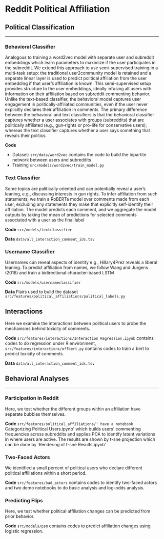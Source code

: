 Reddit Political Affiliation 
==============================


## Political Classification
_________________

### Behavioral Classifier
Analogous to training a word2vec model with separate user and subreddit embeddings which learn parameters to maximize if the user participates in the subreddit. We extend this approach to use
semi-supervised training in a multi-task setup: the traditional user2community model is retained and a separate linear layer is used to predict political affiliation from the user embedding if that user’s affiliation is known. This semi-supervised setup provides
structure to the user embeddings, ideally infusing all users with information on their affiliation based  on subreddit commenting behavior. Unlike the
text-based classifier, the behavioral model captures user engagement in politically-affiliated communities, even if the user never explicitly declares their
affiliation in comments. The primary difference between the behavioral and text classifiers is that the behavioral classifier captures whether a user associates with groups (subreddits) that are politically
affiliated (e.g., gun-rights or pro-life for conservative users), whereas the text classifier captures whether a user says something that reveals their politics.



**Code**
- Dataset: `src/data/word2vec` contains the code to build the bipartite network between users and subreddits
- Training `src/models/word2vec/train_model.py`

### Text Classifier

Some topics are politically oriented and can potentially reveal a user’s leaning,
e.g., discussing interests in gun rights. To infer affiliation from such statements, we train a RoBERTa model over comments made
from each user, excluding any statements they make that explicitly self-identify their affiliation.
The model predicts each comment, and we aggregate the model outputs by taking the mean of predictions for selected comments associated with a  user as the final label

**Code** `src/models/textclassifier`

**Data** `data/all_interaction_comment_ids.tsv`


### Username Classifier

Usernames can reveal aspects of identity e.g., Hillary4Prez reveals
a liberal leaning. To predict affiliation from names, we follow Wang and Jurgens (2018) and train a bidirectional character-based LSTM

**Code** `src/models/usernameclassifier`

**Data** Flairs used to build the dataset `src/features/political_affiliations/political_labels.py`


## Interactions

Here we examine the interactions between political users to probe the mechanisms behind toxicity of comments.

**Code** `src/features/interactions/Interaction Regression.ipynb` contains codes to do regression under R environment, `src/features/interactions/offbert.py` contains codes to train a bert to predict toxicity of comments.

**Data** `data/all_interaction_comment_ids.tsv`

## Behavioral Analyses
_________________
### Participation in Reddit

Here, we test whether the different groups within an affiliation have separate bubbles themselves. 

**Code** `src/features/political_affiliations/' have a notebook `Categorizing Political Users.ipynb' which builds users' commenting frequencies across subreddits and applies PCA to identify latent variations in where users are active. The results are shown by t-sne projection which can be done by `Rendering of t-sne Results.ipynb'


### Two-Faced Actors

We identified a small percent of political users who declare different political affiliations within a short period.

**Code** `src/features/bad_actors` contains codes to identify two-faced actors and two demo notebooks to do basic analysis and log-odds analysis. 

### Predicting Flips

 Here, we test whether political affiliation changes can be predicted from prior behavior.

**Code** `src/models/psm` contains codes to predict affiliation changes using logistic regression.
